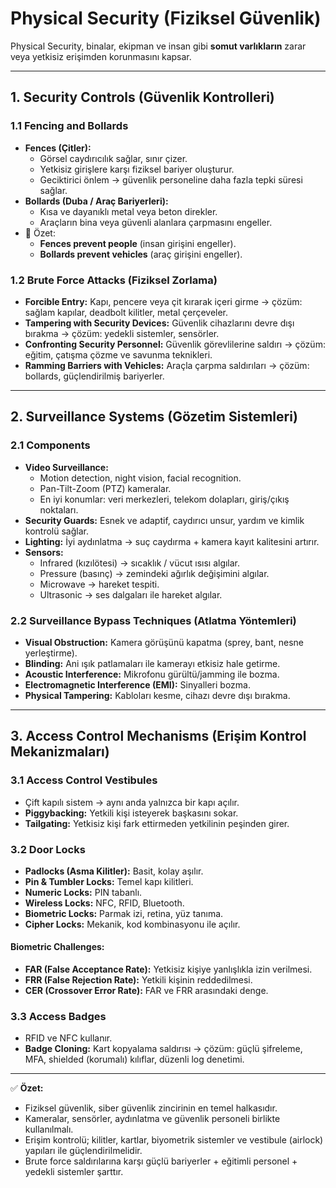 # Physical Security (Fiziksel Güvenlik)

Physical Security, binalar, ekipman ve insan gibi **somut varlıkların** zarar veya yetkisiz erişimden korunmasını kapsar.  

---

## 1. Security Controls (Güvenlik Kontrolleri)

### 1.1 Fencing and Bollards
- **Fences (Çitler):**
  - Görsel caydırıcılık sağlar, sınır çizer.
  - Yetkisiz girişlere karşı fiziksel bariyer oluşturur.
  - Geciktirici önlem → güvenlik personeline daha fazla tepki süresi sağlar.
- **Bollards (Duba / Araç Bariyerleri):**
  - Kısa ve dayanıklı metal veya beton direkler.
  - Araçların bina veya güvenli alanlara çarpmasını engeller.
- 🔑 Özet:  
  - **Fences prevent people** (insan girişini engeller).  
  - **Bollards prevent vehicles** (araç girişini engeller).  

### 1.2 Brute Force Attacks (Fiziksel Zorlama)
- **Forcible Entry:** Kapı, pencere veya çit kırarak içeri girme → çözüm: sağlam kapılar, deadbolt kilitler, metal çerçeveler.  
- **Tampering with Security Devices:** Güvenlik cihazlarını devre dışı bırakma → çözüm: yedekli sistemler, sensörler.  
- **Confronting Security Personnel:** Güvenlik görevlilerine saldırı → çözüm: eğitim, çatışma çözme ve savunma teknikleri.  
- **Ramming Barriers with Vehicles:** Araçla çarpma saldırıları → çözüm: bollards, güçlendirilmiş bariyerler.  

---

## 2. Surveillance Systems (Gözetim Sistemleri)

### 2.1 Components
- **Video Surveillance:**
  - Motion detection, night vision, facial recognition.
  - Pan-Tilt-Zoom (PTZ) kameralar.
  - En iyi konumlar: veri merkezleri, telekom dolapları, giriş/çıkış noktaları.
- **Security Guards:** Esnek ve adaptif, caydırıcı unsur, yardım ve kimlik kontrolü sağlar.  
- **Lighting:** İyi aydınlatma → suç caydırma + kamera kayıt kalitesini artırır.  
- **Sensors:**  
  - Infrared (kızılötesi) → sıcaklık / vücut ısısı algılar.  
  - Pressure (basınç) → zemindeki ağırlık değişimini algılar.  
  - Microwave → hareket tespiti.  
  - Ultrasonic → ses dalgaları ile hareket algılar.  

### 2.2 Surveillance Bypass Techniques (Atlatma Yöntemleri)
- **Visual Obstruction:** Kamera görüşünü kapatma (sprey, bant, nesne yerleştirme).  
- **Blinding:** Ani ışık patlamaları ile kamerayı etkisiz hale getirme.  
- **Acoustic Interference:** Mikrofonu gürültü/jamming ile bozma.  
- **Electromagnetic Interference (EMI):** Sinyalleri bozma.  
- **Physical Tampering:** Kabloları kesme, cihazı devre dışı bırakma.  

---

## 3. Access Control Mechanisms (Erişim Kontrol Mekanizmaları)

### 3.1 Access Control Vestibules
- Çift kapılı sistem → aynı anda yalnızca bir kapı açılır.  
- **Piggybacking:** Yetkili kişi isteyerek başkasını sokar.  
- **Tailgating:** Yetkisiz kişi fark ettirmeden yetkilinin peşinden girer.  

### 3.2 Door Locks
- **Padlocks (Asma Kilitler):** Basit, kolay aşılır.  
- **Pin & Tumbler Locks:** Temel kapı kilitleri.  
- **Numeric Locks:** PIN tabanlı.  
- **Wireless Locks:** NFC, RFID, Bluetooth.  
- **Biometric Locks:** Parmak izi, retina, yüz tanıma.  
- **Cipher Locks:** Mekanik, kod kombinasyonu ile açılır.  

#### Biometric Challenges:
- **FAR (False Acceptance Rate):** Yetkisiz kişiye yanlışlıkla izin verilmesi.  
- **FRR (False Rejection Rate):** Yetkili kişinin reddedilmesi.  
- **CER (Crossover Error Rate):** FAR ve FRR arasındaki denge.  

### 3.3 Access Badges
- RFID ve NFC kullanır.  
- **Badge Cloning:** Kart kopyalama saldırısı → çözüm: güçlü şifreleme, MFA, shielded (korumalı) kılıflar, düzenli log denetimi.  

---

✅ **Özet:**  
- Fiziksel güvenlik, siber güvenlik zincirinin en temel halkasıdır.  
- Kameralar, sensörler, aydınlatma ve güvenlik personeli birlikte kullanılmalı.  
- Erişim kontrolü; kilitler, kartlar, biyometrik sistemler ve vestibule (airlock) yapıları ile güçlendirilmelidir.  
- Brute force saldırılarına karşı güçlü bariyerler + eğitimli personel + yedekli sistemler şarttır.
